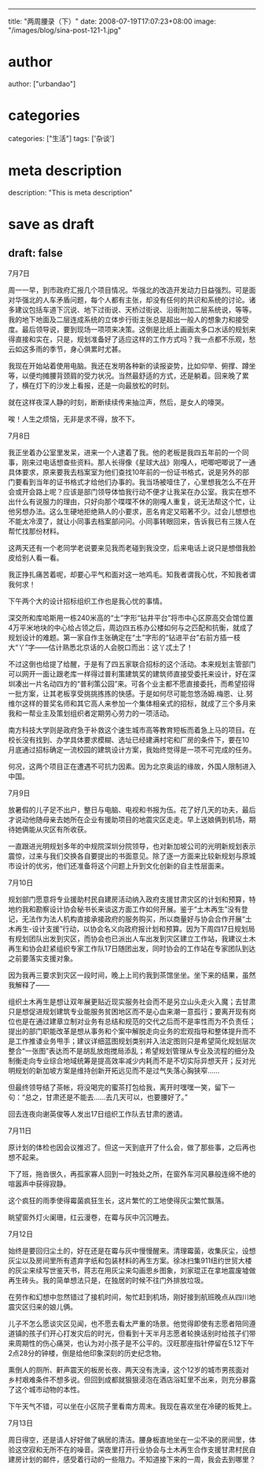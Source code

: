 
---
title: "两周腰录（下）"
date: 2008-07-19T17:07:23+08:00
image: "/images/blog/sina-post-121-1.jpg"
# author
author: ["urbandao"]
# categories
categories: ["生活"]
tags: ['杂谈']
# meta description
description: "This is meta description"
# save as draft
draft: false
---

7月7日

周一一早，到市政府汇报几个项目情况。华强北的改造开发动力日益强烈。可是面对华强北的人车矛盾问题，每个人都有主张，却没有任何的共识和系统的讨论。诸多建议包括车道下沉说、地下过街说、天桥过街说、沿街附加二层系统说，等等。我的地下地面及二层连成系统的立体步行街主张总是超出一般人的想象力和接受度。最后领导说，要到现场一项项来决策。这倒是比纸上画画太多口水话的规划来得直接和实在，只是，规划准备好了适应这样的工作方式吗？我一点都不乐观，愁云如这多雨的季节，身心俱累时尤甚。

我现在开始站着使用电脑。我还在发明各种新的读报姿势，比如仰举、俯撑、蹲坐等，以便均摊腰背颈肩的受力状况。当然最舒适的方式，还是躺着。回来晚了累了，横在灯下的沙发上看报，还是一向最放松的时刻。

就在这样夜深人静的时刻，断断续续传来抽泣声，然后，是女人的嚎哭。

唉！人生之烦恼，无非是求不得，放不下。

7月8日

我正坐着办公室里发呆，进来一个人逮着了我。他的老板是我四五年前的一个同事，刚来过电话想查些资料。那人长得像《星球大战》刚嘎人，吧唧吧唧说了一通具体要求，原来要我去档案室为他们查找10年前的一份证书格式，说是另外的部门要看到当年的证书格式才给他们办事的。我当场被噎住了，心里想我怎么不在开会或开会路上呢？应该是部门领导体恤我行动不便才让我呆在办公室。我实在想不出什么有说服力的理由，只好向那个喋喋不休的刚嘎人重复，说无法帮这个忙，让他另想办法。这么生硬地拒绝熟人的小要求，恶名肯定又昭著不少。过会儿想想也不能太冷漠了，就让小同事去档案部问问。小同事转眼回来，告诉我已有三拨人在帮忙找那份材料。

这两天还有一个老同学老说要来见我而老碰到我没空，后来电话上说只是想借我脸皮给别人看一看。

我正挣扎痛苦着呢，却要心平气和面对这一地鸡毛。知我者谓我心忧，不知我者谓我何求！

下午两个大的设计招标组织工作也是我心忧的事情。

深交所和库哈斯用一栋240米高的“土”字形“钻井平台”将市中心区原高交会馆位置4万平米地块的中心给占领之后，周边四五栋办公楼如何与之匹配和抗衡，就成了规划设计的难题。第一家自作主张确定在“土”字形的“钻进平台”右前方插一枝大“丫”字——估计熟悉北京话的人会脱口而出：这丫忒土了！

不过这倒也给提了给醒，于是有了四五家联合招标的这个活动。本来规划主管部门可以网开一面让跟老库一样得过普利策建筑奖的建筑师直接受委托来设计，好在深圳凑出一片名动四方的“普利策公园”来。可各个业主都不愿直接委托，而希望招得一批方案，让其老板享受挑挑拣拣的快感。于是如何尽可能忽悠汤姆.梅恩、让.努维尔这样的普奖名师和其它高人来参加一个集体相亲式的招标，就成了三个多月来我和一帮业主及策划组织者定期劳心劳力的一项活动。

南方科技大学则是政府急于补救这个速生城市高等教育短板而着急上马的项目。在校长没有找到、办学具体要求模糊、选址已经建满村宅和厂房的条件下，要在10月底通过招标确定一流校园的建筑设计方案，我始终觉得是一项不可完成的任务。

何况，这两个项目正在遭遇不可抗力因素。因为北京奥运的缘故，外国人限制进入中国。

7月9日

放暑假的儿子足不出户，整日与电脑、电视和书报为伍。花了好几天的功夫，最后才说动他随母亲去她所在企业有援助项目的地震灾区走走。早上送娘俩到机场，期待她俩能从灾区有所收获。

一直跟进光明规划多年的中规院深圳分院领导，也对新加坡公司的光明新规划表示震惊，过来与我们交换各自要提出的书面意见。除了逐一方面来比较新规划与原城市设计的优劣，他们还准备将这个问题上升到文化创新的自主性层面来。

7月10日

规划部门愿意将专业援助村民自建房活动纳入政府支援甘肃灾区的计划和预算，特地约我和勘察设计协会秘书长来谈这方面工作如何开展。鉴于“土木再生”没有登记，无法作为法人机构直接承接政府的服务购买，所以商量好与协会合作开展“土木再生-设计支援”行动，以协会名义向政府报计划和预算。因为下周四17日规划局有规划团队出发到灾区，而协会也已派出人车出发到灾区建立工作站，我建议土木再生和协会赶紧组织专家工作队17日随团出发，同时协会的工作站在专家团队到达之前要落实支援对象。

因为我再三要求到灾区一段时间，晚上上司约我到茶馆坐坐。坐下来的结果，虽然我解释了——

组织土木再生是想让双年展更贴近现实服务社会而不是另立山头走火入魔；去甘肃只是想促进规划建筑专业能服务贫困地区而不是心血来潮一意孤行；要离开现有岗位也是在通过建章立制对业务有总结和规范的交代之后而不是率性而为不负责任；提出的部门职能改革是想从事务和个案中解脱走向业务的宏观指导和整体提升而不是工作推诿业务甩手；建议详细蓝图规划类别并入法定图则只是希望简化规划层次整合“一张图”表达而不是胡乱放炮搅局添乱；希望规划管理从专业及流程的细分及制衡走向专业综合地域统筹是提高效率减少内耗而不是不切实际异想天开；反对光明规划的新加坡方案是维持创新开拓远见而不是过气失落心胸狭窄……

但最终领导结了茶帐，将没喝完的蜜茶打包给我，离开时嘿嘿一笑，留下一句：“总之，甘肃还是不能去……去几天可以，也要腰好了。”

回去连夜向谢英俊等人发出17日组织工作队去甘肃的邀请。

7月11日

原计划的体检也因会议推迟了。但这一天到底开了什么会，做了那些事，之后再也想不起来。

下了班，拖沓很久，再孤家寡人回到一时独处之所，在窗外车河风暴般连绵不绝的喧嚣声中获得寂静。

这个疯狂的雨季使得霉菌疯狂生长，这片繁忙的工地使得灰尘繁忙飘落。

眺望窗外灯火阑珊，红云漫卷，在霉与灰中沉沉睡去。

7月12日

始终是要回归尘土的，好在还是在霉与灰中慢慢醒来。清理霉菌，收集灰尘，设想灰尘以及房间里所有遗弃字纸和包装材料的再生方案。徐冰扫集911纽约世贸大楼的灰尘来续写世鉴天书，蒋志在用灰尘来勾画思乡图象，刘家琨正在拿地震废墟做再生砖头。我的简单想法只是，在独居的时候不往门外排放垃圾。

在劳作和幻想中忽然错过了接机时间，匆忙赶到机场，刚好接到航班晚点从四川地震灾区归来的娘儿俩。

儿子不怎么愿谈灾区见闻，也不愿去看太严重的场景。他觉得即使有志愿者陪同遵道镇的孩子们开心打发灾后的时光，但看到十天半月志愿者轮换话别时给孩子们带来周期性的伤心痛哭，也认为对小孩子是不公平的。汉旺那座指针停留在5.12下午2点28分的钟楼，倒是给他印象深刻的历史纪念物。

熏倒人的厕所、鼾声震天的板房长夜、两天没有洗澡，这个12岁的城市男孩面对乡村艰难条件不想多说。但回到成都就狠狠浸泡在酒店浴缸里不出来，则充分暴露了这个城市动物的本性。

下午天气不错，可以坐在小区院子里看南方周末。我现在喜欢坐在冷硬的板凳上。

7月13日

周日得空，还是请人好好做了蜗居的清洁。腰身板直地坐在一尘不染的房间里，体验这空寂和无所不在的噪音。深夜里打开行业协会与土木再生合作支援甘肃村民自建房计划的邮件，感受着行动的一些阻力。不知道接下来的一周，我会去到哪里？
